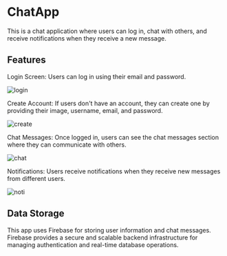 # ChatApp
 This is a chat application where users can log in, chat with others, and receive notifications when they receive a new message.

 ## Features
 
Login Screen: Users can log in using their email and password.

![login](https://github.com/yusufgulumser/ChatApp/assets/141070340/aad8a1bf-29de-4dc8-979f-3d8bcd7ee038)

Create Account: If users don't have an account, they can create one by providing their image, username, email, and password.

![create](https://github.com/yusufgulumser/ChatApp/assets/141070340/e603b4d9-9f50-4902-ac2d-137e4cf5a43d)

Chat Messages: Once logged in, users can see the chat messages section where they can communicate with others.

![chat](https://github.com/yusufgulumser/ChatApp/assets/141070340/d71d740a-89c1-4bf4-8c81-7d1f555add8f)

Notifications: Users receive notifications when they receive new messages from different users.

![noti](https://github.com/yusufgulumser/ChatApp/assets/141070340/b8f595f7-b919-43a6-bcba-f486be9f2220)


## Data Storage
This app uses Firebase for storing user information and chat messages. Firebase provides a secure and scalable backend infrastructure for managing authentication and real-time database operations.
